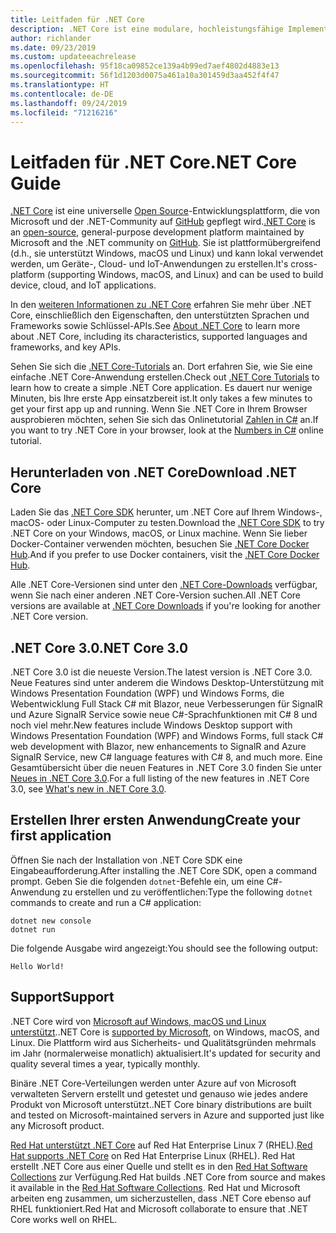 ```yaml
---
title: Leitfaden für .NET Core
description: .NET Core ist eine modulare, hochleistungsfähige Implementierung von .NET zur Erstellung von Windows-, Linux- und Mac-Apps. Erfahren Sie mehr über .NET Core, und legen Sie los.
author: richlander
ms.date: 09/23/2019
ms.custom: updateeachrelease
ms.openlocfilehash: 95f18ca09852ce139a4b99ed7aef4802d4883e13
ms.sourcegitcommit: 56f1d1203d0075a461a10a301459d3aa452f4f47
ms.translationtype: HT
ms.contentlocale: de-DE
ms.lasthandoff: 09/24/2019
ms.locfileid: "71216216"
---
```

# <a name="net-core-guide"></a><span data-ttu-id="8a2d3-104">Leitfaden für .NET Core</span><span class="sxs-lookup"><span data-stu-id="8a2d3-104">.NET Core Guide</span></span>

<span data-ttu-id="8a2d3-105">[.NET Core](about.md) ist eine universelle [Open Source](https://github.com/dotnet/coreclr/blob/master/LICENSE.TXT)-Entwicklungsplattform, die von Microsoft und der .NET-Community auf [GitHub](https://github.com/dotnet/core) gepflegt wird.</span><span class="sxs-lookup"><span data-stu-id="8a2d3-105">[.NET Core](about.md) is an [open-source](https://github.com/dotnet/coreclr/blob/master/LICENSE.TXT), general-purpose development platform maintained by Microsoft and the .NET community on [GitHub](https://github.com/dotnet/core).</span></span> <span data-ttu-id="8a2d3-106">Sie ist plattformübergreifend (d.h., sie unterstützt Windows, macOS und Linux) und kann lokal verwendet werden, um Geräte-, Cloud- und IoT-Anwendungen zu erstellen.</span><span class="sxs-lookup"><span data-stu-id="8a2d3-106">It's cross-platform (supporting Windows, macOS, and Linux) and can be used to build device, cloud, and IoT applications.</span></span>

<span data-ttu-id="8a2d3-107">In den [weiteren Informationen zu .NET Core](about.md) erfahren Sie mehr über .NET Core, einschließlich den Eigenschaften, den unterstützten Sprachen und Frameworks sowie Schlüssel-APIs.</span><span class="sxs-lookup"><span data-stu-id="8a2d3-107">See [About .NET Core](about.md) to learn more about .NET Core, including its characteristics, supported languages and frameworks, and key APIs.</span></span>

<span data-ttu-id="8a2d3-108">Sehen Sie sich die [.NET Core-Tutorials](tutorials/index.md) an. Dort erfahren Sie, wie Sie eine einfache .NET Core-Anwendung erstellen.</span><span class="sxs-lookup"><span data-stu-id="8a2d3-108">Check out [.NET Core Tutorials](tutorials/index.md) to learn how to create a simple .NET Core application.</span></span> <span data-ttu-id="8a2d3-109">Es dauert nur wenige Minuten, bis Ihre erste App einsatzbereit ist.</span><span class="sxs-lookup"><span data-stu-id="8a2d3-109">It only takes a few minutes to get your first app up and running.</span></span> <span data-ttu-id="8a2d3-110">Wenn Sie .NET Core in Ihrem Browser ausprobieren möchten, sehen Sie sich das Onlinetutorial [Zahlen in C#](../csharp/tutorials/intro-to-csharp/numbers-in-csharp.yml) an.</span><span class="sxs-lookup"><span data-stu-id="8a2d3-110">If you want to try .NET Core in your browser, look at the [Numbers in C#](../csharp/tutorials/intro-to-csharp/numbers-in-csharp.yml) online tutorial.</span></span>

## <a name="download-net-core"></a><span data-ttu-id="8a2d3-111">Herunterladen von .NET Core</span><span class="sxs-lookup"><span data-stu-id="8a2d3-111">Download .NET Core</span></span>

<span data-ttu-id="8a2d3-112">Laden Sie das [.NET Core SDK](https://www.microsoft.com/net/download) herunter, um .NET Core auf Ihrem Windows-, macOS- oder Linux-Computer zu testen.</span><span class="sxs-lookup"><span data-stu-id="8a2d3-112">Download the [.NET Core SDK](https://www.microsoft.com/net/download) to try .NET Core on your Windows, macOS, or Linux machine.</span></span> <span data-ttu-id="8a2d3-113">Wenn Sie lieber Docker-Container verwenden möchten, besuchen Sie [.NET Core Docker Hub](https://hub.docker.com/_/microsoft-dotnet-core/).</span><span class="sxs-lookup"><span data-stu-id="8a2d3-113">And if you prefer to use Docker containers, visit the [.NET Core Docker Hub](https://hub.docker.com/_/microsoft-dotnet-core/).</span></span>

<span data-ttu-id="8a2d3-114">Alle .NET Core-Versionen sind unter den [.NET Core-Downloads](https://dotnet.microsoft.com/download/dotnet-core) verfügbar, wenn Sie nach einer anderen .NET Core-Version suchen.</span><span class="sxs-lookup"><span data-stu-id="8a2d3-114">All .NET Core versions are available at [.NET Core Downloads](https://dotnet.microsoft.com/download/dotnet-core) if you're looking for another .NET Core version.</span></span>

## <a name="net-core-30"></a><span data-ttu-id="8a2d3-115">.NET Core 3.0</span><span class="sxs-lookup"><span data-stu-id="8a2d3-115">.NET Core 3.0</span></span>

<span data-ttu-id="8a2d3-116">.NET Core 3.0 ist die neueste Version.</span><span class="sxs-lookup"><span data-stu-id="8a2d3-116">The latest version is .NET Core 3.0.</span></span> <span data-ttu-id="8a2d3-117">Neue Features sind unter anderem die Windows Desktop-Unterstützung mit Windows Presentation Foundation (WPF) und Windows Forms, die Webentwicklung Full Stack C# mit Blazor, neue Verbesserungen für SignalR und Azure SignalR Service sowie neue C#-Sprachfunktionen mit C# 8 und noch viel mehr.</span><span class="sxs-lookup"><span data-stu-id="8a2d3-117">New features include Windows Desktop support with Windows Presentation Foundation (WPF) and Windows Forms, full stack C# web development with Blazor, new enhancements to SignalR and Azure SignalR Service, new C# language features with C# 8, and much more.</span></span> <span data-ttu-id="8a2d3-118">Eine Gesamtübersicht über die neuen Features in .NET Core 3.0 finden Sie unter [Neues in .NET Core 3.0](./whats-new/dotnet-core-3-0.md).</span><span class="sxs-lookup"><span data-stu-id="8a2d3-118">For a full listing of the new features in .NET Core 3.0, see [What's new in .NET Core 3.0](./whats-new/dotnet-core-3-0.md).</span></span>

## <a name="create-your-first-application"></a><span data-ttu-id="8a2d3-119">Erstellen Ihrer ersten Anwendung</span><span class="sxs-lookup"><span data-stu-id="8a2d3-119">Create your first application</span></span>

<span data-ttu-id="8a2d3-120">Öffnen Sie nach der Installation von .NET Core SDK eine Eingabeaufforderung.</span><span class="sxs-lookup"><span data-stu-id="8a2d3-120">After installing the .NET Core SDK, open a command prompt.</span></span> <span data-ttu-id="8a2d3-121">Geben Sie die folgenden `dotnet`-Befehle ein, um eine C#-Anwendung zu erstellen und zu veröffentlichen:</span><span class="sxs-lookup"><span data-stu-id="8a2d3-121">Type the following `dotnet` commands to create and run a C# application:</span></span>

```dotnetcli
dotnet new console
dotnet run
```

<span data-ttu-id="8a2d3-122">Die folgende Ausgabe wird angezeigt:</span><span class="sxs-lookup"><span data-stu-id="8a2d3-122">You should see the following output:</span></span>

```output
Hello World!
```

## <a name="support"></a><span data-ttu-id="8a2d3-123">Support</span><span class="sxs-lookup"><span data-stu-id="8a2d3-123">Support</span></span>

<span data-ttu-id="8a2d3-124">.NET Core wird von [Microsoft auf Windows, macOS und Linux unterstützt](https://dotnet.microsoft.com/platform/support/policy).</span><span class="sxs-lookup"><span data-stu-id="8a2d3-124">.NET Core is [supported by Microsoft](https://dotnet.microsoft.com/platform/support/policy), on Windows, macOS, and Linux.</span></span> <span data-ttu-id="8a2d3-125">Die Plattform wird aus Sicherheits- und Qualitätsgründen mehrmals im Jahr (normalerweise monatlich) aktualisiert.</span><span class="sxs-lookup"><span data-stu-id="8a2d3-125">It's updated for security and quality several times a year, typically monthly.</span></span>

<span data-ttu-id="8a2d3-126">Binäre .NET Core-Verteilungen werden unter Azure auf von Microsoft verwalteten Servern erstellt und getestet und genauso wie jedes andere Produkt von Microsoft unterstützt.</span><span class="sxs-lookup"><span data-stu-id="8a2d3-126">.NET Core binary distributions are built and tested on Microsoft-maintained servers in Azure and supported just like any Microsoft product.</span></span>

<span data-ttu-id="8a2d3-127">[Red Hat unterstützt .NET Core](http://redhatloves.net/) auf Red Hat Enterprise Linux 7 (RHEL).</span><span class="sxs-lookup"><span data-stu-id="8a2d3-127">[Red Hat supports .NET Core](http://redhatloves.net/) on Red Hat Enterprise Linux (RHEL).</span></span> <span data-ttu-id="8a2d3-128">Red Hat erstellt .NET Core aus einer Quelle und stellt es in den [Red Hat Software Collections](https://developers.redhat.com/products/softwarecollections/overview/) zur Verfügung.</span><span class="sxs-lookup"><span data-stu-id="8a2d3-128">Red Hat builds .NET Core from source and makes it available in the [Red Hat Software Collections](https://developers.redhat.com/products/softwarecollections/overview/).</span></span> <span data-ttu-id="8a2d3-129">Red Hat und Microsoft arbeiten eng zusammen, um sicherzustellen, dass .NET Core ebenso auf RHEL funktioniert.</span><span class="sxs-lookup"><span data-stu-id="8a2d3-129">Red Hat and Microsoft collaborate to ensure that .NET Core works well on RHEL.</span></span>
